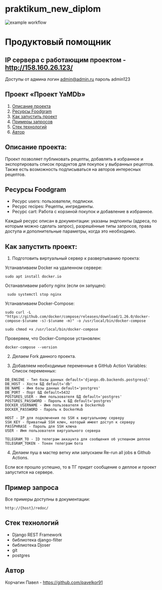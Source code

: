 # praktikum_new_diplom
![example workflow](https://github.com/pavelkor91/foodgram-project-react/actions/workflows/foodgram_workflow.yml/badge.svg)

# Продуктовый помощник

## IP сервера с работающим проектом - http://158.160.26.123/
Доступы от админа 
логин admin@admin.ru
пароль admin123

## Проект «Проект YaMDb»
1. [Описание проекта](#описание-проекта)
2. [Ресурсы Foodgram](#ресурсы-foodgram)
3. [Как запустить проект](#как-запустить-проект)
4. [Примеры запросов](#пример-запроса)
5. [Стек технологий](#стек-технологий)
5. [Автор](#автор)

## Описание проекта:

Проект позволяет публиковать рецепты, добавлять в избранное и экспортировать список продуктов для покупок у выбранных рецептов. Также есть возможность подписываться на авторов интересных рецептов. 

## Ресурсы Foodgram

- Ресурс users: пользователи, подписки.
- Ресурс recipes: Рецепты, ингредиенты.
- Ресурс cart: Работа с корзиной покупок и добавление в избранное.

Каждый ресурс описан в документации: указаны эндпоинты (адреса, по которым можно сделать запрос), разрешённые типы запросов, права доступа и дополнительные параметры, когда это необходимо.

## Как запустить проект:

1. Подготовить виртуальный сервер к развертыванию проекта:

Устанавливаем Docker на удаленном сервере:

```
sudo apt install docker.io 
```

Останавливаем работу nginx (если он запущен):
```
 sudo systemctl stop nginx 
```

Устанавливаем Docker-Compose:
```
sudo curl -L "https://github.com/docker/compose/releases/download/1.26.0/docker-compose-$(uname -s)-$(uname -m)" -o /usr/local/bin/docker-compose
```
```
sudo chmod +x /usr/local/bin/docker-compose
```
Проверяем, что Docker-Compose установлен:
```
docker-compose --version
```

2. Делаем Fork данного проекта.

3. Добавляем необходимые переменные в GitHub Action Variables:
Список переменных:

```
DB_ENGINE - Тип базы данных default='django.db.backends.postgresql' 
DB_HOST - Хости БД default='db'
DB_NAME - Имя базы данных default='postgres'
DB_PORT - Порт БД default=5432
POSTGRES_USER - Имя пользователя БД default='postgres'
POSTGRES_PASSWORD - Пароль к БД default='postgres'
DOCKER_USERNAME - Имя пользователя в DockerHub
DOCKER_PASSWORD - Пароль к DockerHub

HOST - IP для подключения по SSH к виртуальному серверу
SSH_KEY - Приватный SSH ключ, который имеет доступ к серверу
PASSPHRASE - Пароль для SSH ключа
USER - Имя пользователя виртуального сервера

TELEGRAM_TO - ID телеграм аккаунта для сообщения об успешном деплое
TELEGRAM_TOKEN - Токен телеграм бота
```

4. Делаем пуш в мастер ветку или запускаем Re-run all jobs в Github Actions.

Если все прошло успешно, то в ТГ придет сообщение о деплое и проект запустится на сервере.

## Пример запроса

Все примеры доступны в документации:
```
http://{host}/redoc/
```
## Стек технологий
- Django REST Framework
- библиотека django-filter
- библиотека Djoser
- git
- postgres

## Автор
Корчагин Павел - https://github.com/pavelkor91